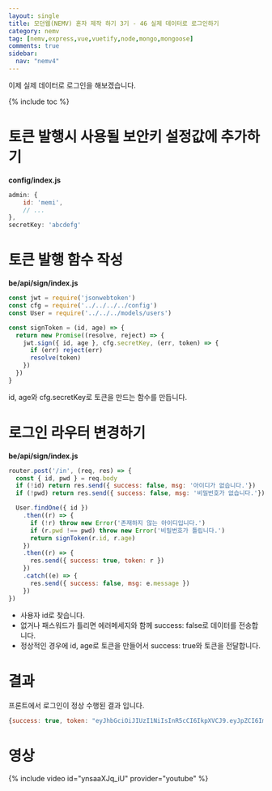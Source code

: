 ```yaml
---
layout: single
title: 모던웹(NEMV) 혼자 제작 하기 3기 - 46 실제 데이터로 로그인하기
category: nemv
tag: [nemv,express,vue,vuetify,node,mongo,mongoose]
comments: true
sidebar:
  nav: "nemv4"
---
```


이제 실제 데이터로 로그인을 해보겠습니다.

{% include toc %}

# 토큰 발행시 사용될 보안키 설정값에 추가하기

**config/index.js**  
```javascript
admin: {
    id: 'memi',
    // ...
},
secretKey: 'abcdefg'
```

# 토큰 발행 함수 작성

**be/api/sign/index.js**  
```javascript
const jwt = require('jsonwebtoken')
const cfg = require('../../../../config')
const User = require('../../../models/users')

const signToken = (id, age) => {
  return new Promise((resolve, reject) => {
    jwt.sign({ id, age }, cfg.secretKey, (err, token) => {
      if (err) reject(err)
      resolve(token)
    })
  })
}
```

id, age와 cfg.secretKey로 토큰을 만드는 함수를 만듭니다.

# 로그인 라우터 변경하기

**be/api/sign/index.js**  
```javascript
router.post('/in', (req, res) => {
  const { id, pwd } = req.body
  if (!id) return res.send({ success: false, msg: '아이디가 없습니다.'})
  if (!pwd) return res.send({ success: false, msg: '비밀번호가 없습니다.'})

  User.findOne({ id })
    .then((r) => {
      if (!r) throw new Error('존재하지 않는 아이디입니다.')
      if (r.pwd !== pwd) throw new Error('비밀번호가 틀립니다.')
      return signToken(r.id, r.age)
    })
    .then((r) => {
      res.send({ success: true, token: r })
    })
    .catch((e) => {
      res.send({ success: false, msg: e.message })
    })
})
```

- 사용자 id로 찾습니다.
- 없거나 패스워드가 틀리면 에러메세지와 함께 success: false로 데이터를 전송합니다.
- 정상적인 경우에 id, age로 토큰을 만들어서 success: true와 토큰을 전달합니다.

# 결과 

프론트에서 로그인이 정상 수행된 결과 입니다.

```javascript
{success: true, token: "eyJhbGciOiJIUzI1NiIsInR5cCI6IkpXVCJ9.eyJpZCI6Im1lb…M5N30.EE1PK1QHCGF_LizjaC2BK2qC8xHgM94X5YcHFNoOmT4"}
```

# 영상

{% include video id="ynsaaXJq_iU" provider="youtube" %}   





